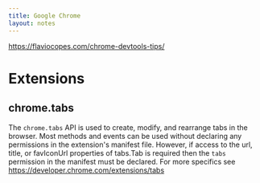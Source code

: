 ```yaml
---
title: Google Chrome
layout: notes
---
```


https://flaviocopes.com/chrome-devtools-tips/

# Extensions

## chrome.tabs

The `chrome.tabs` API is used to create, modify, and rearrange tabs in the browser. Most methods and events can be used without declaring any permissions in the extension's manifest file. However, if access to the url, title, or favIconUrl properties of tabs.Tab is required then the `tabs` permission in the manifest must be declared. For more specifics see https://developer.chrome.com/extensions/tabs
